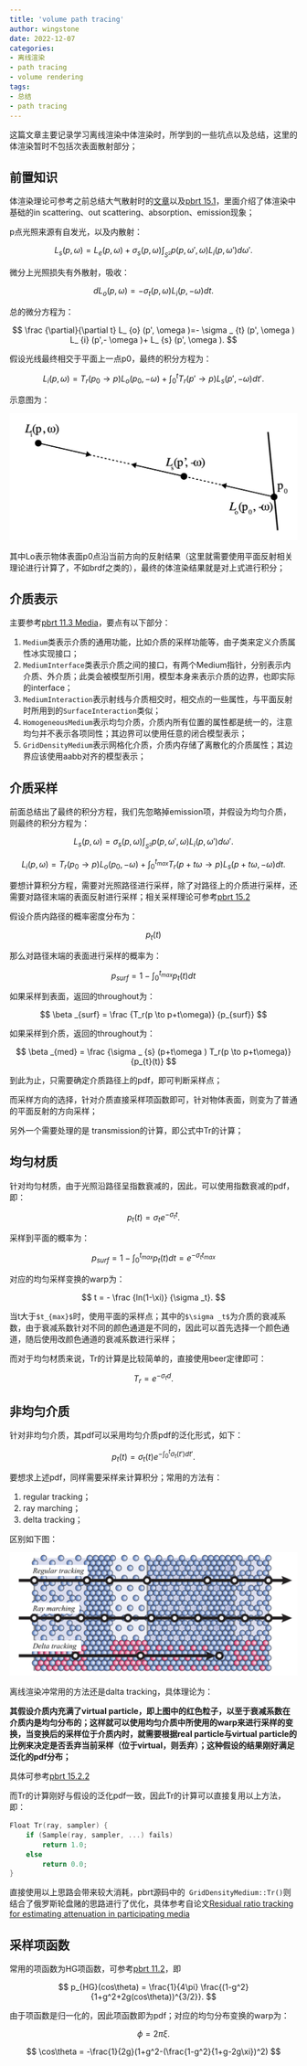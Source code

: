 ```yaml
---
title: 'volume path tracing'
author: wingstone
date: 2022-12-07
categories:
- 离线渲染
- path tracing
- volume rendering
tags: 
- 总结
- path tracing
---
```


这篇文章主要记录学习离线渲染中体渲染时，所学到的一些坑点以及总结，这里的体渲染暂时不包括次表面散射部分；
<!--more-->

## 前置知识

体渲染理论可参考之前总结大气散射时的[文章](/content/posts/2022-08-12-physically_based_atmosphere_scattering/)以及[pbrt 15.1](https://pbr-book.org/3ed-2018/Light_Transport_II_Volume_Rendering/The_Equation_of_Transfer)，里面介绍了体渲染中基础的in scattering、out scattering、absorption、emission现象；

p点光照来源有自发光，以及内散射：

$$
  L_ {s} (p, \omega )= L_ {e} (p, \omega )+ \sigma _ {s} (p, \omega ) \int _ {_ {S^2}} p(p, \omega ', \omega ) L_ {i} (p, \omega ')d \omega '.
$$

微分上光照损失有外散射，吸收：

$$
  dL_ {o} (p, \omega )= - \sigma _ {t} (p, \omega ) L_ {i} (p, -\omega)dt.
$$

总的微分方程为：

$$
 \frac {\partial}{\partial t} L_ {o} (p', \omega )=- \sigma _ {t} (p', \omega ) L_ {i} (p',- \omega )+ L_ {s} (p', \omega ).
$$

假设光线最终相交于平面上一点p0，最终的积分方程为：

$$
  L_ {i} (p, \omega )= T_ {r} (p_0 \to p)L_{o}(p_0, - \omega )+ \int _0 ^t T_r(p' \to p) L_ {s} (p', -\omega)dt'.
$$

示意图为：

![light_trans](light_trans.png)

其中Lo表示物体表面p0点沿当前方向的反射结果（这里就需要使用平面反射相关理论进行计算了，不如brdf之类的），最终的体渲染结果就是对上式进行积分；

## 介质表示

主要参考[pbrt 11.3 Media](https://pbr-book.org/3ed-2018/Volume_Scattering/Media#)，要点有以下部分：

1. `Medium`类表示介质的通用功能，比如介质的采样功能等，由子类来定义介质属性冰实现接口；
2. `MediumInterface`类表示介质之间的接口，有两个Medium指针，分别表示内介质、外介质；此类会被模型所引用，模型本身来表示介质的边界，也即实际的interface；
3. `MediumInteraction`表示射线与介质相交时，相交点的一些属性，与平面反射时所用到的`SurfaceInteraction`类似；
4. `HomogeneousMedium`表示均匀介质，介质内所有位置的属性都是统一的，注意均匀并不表示各项同性；其边界可以使用任意的闭合模型表示；
5. `GridDensityMedium`表示网格化介质，介质内存储了离散化的介质属性；其边界应该使用aabb对齐的模型表示；

## 介质采样

前面总结出了最终的积分方程，我们先忽略掉emission项，并假设为均匀介质，则最终的积分方程为：

$$
  L_ {s} (p, \omega )= \sigma _ {s} (p, \omega ) \int _ {_ {S^2}} p(p, \omega ', \omega ) L_ {i} (p, \omega ')d \omega '.
$$

$$
  L_ {i} (p, \omega )= T_ {r} (p_0 \to p)L_{o}(p_0, - \omega )+ \int _0 ^{t_{max}} T_r(p+t\omega \to p) L_ {s} (p+t\omega, -\omega)dt.
$$

要想计算积分方程，需要对光照路径进行采样，除了对路径上的介质进行采样，还需要对路径末端的表面反射进行采样；相关采样理论可参考[pbrt 15.2](https://pbr-book.org/3ed-2018/Light_Transport_II_Volume_Rendering/Sampling_Volume_Scattering)

假设介质内路径的概率密度分布为：

$$
p_t(t)
$$

那么对路径末端的表面进行采样的概率为：

$$
p_{surf} = 1 - \int _0 ^{t_{max}} p_t(t) dt
$$

如果采样到表面，返回的throughout为：

$$
\beta _{surf} = \frac {T_r(p \to p+t\omega)} {p_{surf}}
$$

如果采样到介质，返回的throughout为：

$$
\beta _{med} = \frac {\sigma _ {s} (p+t\omega ) T_r(p \to p+t\omega)} {p_{t}(t)}
$$

到此为止，只需要确定介质路径上的pdf，即可判断采样点；

而采样方向的选择，针对介质直接采样项函数即可，针对物体表面，则变为了普通的平面反射的方向采样；

另外一个需要处理的是 transmission的计算，即公式中Tr的计算；

## 均匀材质

针对均匀材质，由于光照沿路径呈指数衰减的，因此，可以使用指数衰减的pdf，即：

$$
p_t(t) = \sigma _t e^{-\sigma _t t}.
$$

采样到平面的概率为：

$$
p_{surf} = 1 - \int _0 ^{t_{max}} p_t(t) dt = e^{-\sigma_t t_{max}}
$$

对应的均匀采样变换的warp为：

$$
t = - \frac {ln(1-\xi)} {\sigma _t}.
$$

当t大于`$t_{max}$`时，使用平面的采样点；其中的`$\sigma _t$`为介质的衰减系数，由于衰减系数针对不同的颜色通道是不同的，因此可以首先选择一个颜色通道，随后使用改颜色通道的衰减系数进行采样；

而对于均匀材质来说，Tr的计算是比较简单的，直接使用beer定律即可：

$$
T_r = e^{- \sigma _t d}.
$$

## 非均匀介质

针对非均匀介质，其pdf可以采用均匀介质pdf的泛化形式，如下：

$$
p_t(t) = \sigma _t(t) e^{-\int _0 ^t \sigma _t (t') dt'}.
$$

要想求上述pdf，同样需要采样来计算积分；常用的方法有：

1. regular tracking；
2. ray marching；
3. delta tracking；

区别如下图：

![](inta.png)

离线渲染冲常用的方法还是dalta tracking，具体理论为：

**其假设介质内充满了virtual particle，即上图中的红色粒子，以至于衰减系数在介质内是均匀分布的；这样就可以使用均匀介质中所使用的warp来进行采样的变换，当变换后的采样位于介质内时，就需要根据real particle与virtual particle的比例来决定是否丢弃当前采样（位于virtual，则丢弃）；这种假设的结果刚好满足泛化的pdf分布；**

具体可参考[pbrt 15.2.2](https://pbr-book.org/3ed-2018/Light_Transport_II_Volume_Rendering/Sampling_Volume_Scattering#HeterogeneousMedium)

而Tr的计算刚好与假设的泛化pdf一致，因此Tr的计算可以直接复用以上方法，即：

```c++
Float Tr(ray, sampler) {
    if (Sample(ray, sampler, ...) fails)
        return 1.0;
    else
        return 0.0;
}
```
直接使用以上思路会带来较大消耗，pbrt源码中的` GridDensityMedium::Tr()`则结合了俄罗斯轮盘赌的思路进行了优化，具体参考自论文[Residual ratio tracking for estimating attenuation in participating media](https://cs.dartmouth.edu/wjarosz/publications/novak14residual.html)

## 采样项函数

常用的项函数为HG项函数，可参考[pbrt 11.2](https://pbr-book.org/3ed-2018/Volume_Scattering/Phase_Functions)，即

$$
p_{HG}(cos\theta) = \frac{1}{4\pi} \frac{(1-g^2}{1+g^2+2g(cos\theta))^{3/2}}.
$$

由于项函数是归一化的，因此项函数即为pdf；对应的均匀分布变换的warp为：

$$
\phi = 2\pi\xi.
$$

$$
\cos\theta = -\frac{1}{2g}(1+g^2-(\frac{1-g^2}{1+g-2g\xi})^2)
$$
